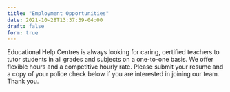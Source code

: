 ```yaml
---
title: "Employment Opportunities"
date: 2021-10-28T13:37:39-04:00
draft: false
form: true
---
```


Educational Help Centres is always looking for caring, certified teachers to tutor students in all grades and subjects on a one-to-one basis. We offer flexible hours and a competitive hourly rate. Please submit your resume and a copy of your police check below if you are interested in joining our team. Thank you.
